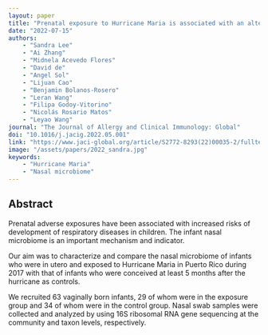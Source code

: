 ```yaml
---
layout: paper
title: "Prenatal exposure to Hurricane Maria is associated with an altered infant nasal microbiome"
date: "2022-07-15"
authors: 
    - "Sandra Lee"
    - "Ai Zhang"
    - "Midnela Acevedo Flores"
    - "David de"
    - "Angel Sol"
    - "Lijuan Cao"
    - "Benjamin Bolanos-Rosero"
    - "Leran Wang"
    - "Filipa Godoy-Vitorino"
    - "Nicolás Rosario Matos"
    - "Leyao Wang"
journal: "The Journal of Allergy and Clinical Immunology: Global"
doi: "10.1016/j.jacig.2022.05.001"
link: "https://www.jaci-global.org/article/S2772-8293(22)00035-2/fulltext"
image: "/assets/papers/2022_sandra.jpg"
keywords:
    - "Hurricane Maria"
    - "Nasal microbiome"
---
```



## Abstract

Prenatal adverse exposures have been associated with increased risks of development of respiratory diseases in children. The infant nasal microbiome is an important mechanism and indicator.

Our aim was to characterize and compare the nasal microbiome of infants who were in utero and exposed to Hurricane Maria in Puerto Rico during 2017 with that of infants who were conceived at least 5 months after the hurricane as controls.

We recruited 63 vaginally born infants, 29 of whom were in the exposure group and 34 of whom were in the control group. Nasal swab samples were collected and analyzed by using 16S ribosomal RNA gene sequencing at the community and taxon levels, respectively.